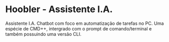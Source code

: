 # Hoobler - Assistente I.A.

Assistente I.A. Chatbot com foco em automatização de tarefas no PC.
Uma espécie de CMD++, intergrado com o prompt de comando/terminal e também possuindo uma
versão CLI.
